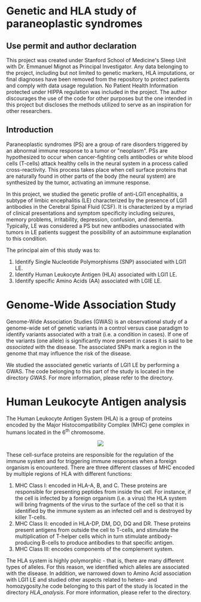 # Genetic and HLA study of paraneoplastic syndromes 

## Use permit and author declaration 
This project was created under Stanford School of Medicine's Sleep Unit with Dr. Emmanuel Mignot as Principal Investigator. Any data belonging to the project, including but not limited to genetic markers, HLA imputations, or final diagnoses have been removed from the repository to protect patients and comply with data usage regulation. No Patient Health Information protected under HIPPA regulation was included in the project. The author discourages the use of the code for other purposes but the one intended in this project but discloses the methods utilized to serve as an inspiration for other researchers.  

## Introduction 

Paraneoplastic syndromes (PS) are a group of rare disorders triggered by an abnormal immune response to a tumor or "neoplasm". PSs are hypothesized to occur when cancer-fighting cells antibodies or white blood cells (T-cells) attack healthy cells in the neural system in a process called cross-reactivity. This process takes place when cell surface proteins that are naturally found in other parts of the body (the neural system) are synthesized by the tumor, activating an immune response.

In this project, we studied the genetic profile of anti-LGI1 encephalitis, a subtype of limbic encephalitis (LE) characterized by the presence of LGI1 antibodies in the Cerebral Spinal Fluid (CSF). It is characterized by a myriad of clinical presentations and symptom specificity including seizures, memory problems, irritability, depression, confusion, and dementia. Typically, LE was considered a PS but new antibodies unassociated with tumors in LE patients suggest the possibility of an autoimmune explanation to this condition.

The principal aim of this study was to:
1. Identify Single Nucleotide Polymorphisms (SNP) associated with LGI1 LE.
2. Identify Human Leukocyte Antigen (HLA) associated with LGI1 LE.
3. Identify specific Amino Acids (AA) associated with LGIE LE.

# Genome-Wide Association Study

Genome-Wide Association Studies (GWAS) is an observational study of a genome-wide set of genetic variants in a control versus case paradigm to identify variants associated with a trait (i.e. a condition in cases). If one of the variants (one allele) is significantly more present in cases it is said to be *associated* with the disease. The associated SNPs mark a region in the genome that may influence the risk of the disease. 

We studied the associated genetic variants of LGI1 LE by performing a GWAS. The code belonging to this part of the study is located in the directory *GWAS*. For more information, please refer to the directory. 

# Human Leukocyte Antigen analysis

The Human Leukocyte Antigen System (HLA) is a group of proteins encoded by the Major Histocompatibility Complex (MHC) gene complex in humans located in the 6<sup>th</sup> chromosome.

<p align="center">
  <img src="https://upload.wikimedia.org/wikipedia/commons/7/77/HLA.svg">
</p>


These cell-surface proteins are responsible for the regulation of the immune system and for triggering immune responses when a foreign organism is encountered. There are three different classes of MHC encoded by multiple regions of HLA with different functions:
1. MHC Class I: encoded in HLA-A, B, and C. These proteins are responsible for presenting peptides from inside the cell. For instance, if the cell is infected by a foreign organism (i.e. a virus) the HLA system will bring fragments of the virus to the surface of the cell so that it is identified by the immune system as an infected cell and is destroyed by killer T-cells.
2. MHC Class II: encoded in HLA-DP, DM, DO, DQ and DR. These proteins present antigens from outside the cell to T-cells, and stimulate the multiplication of T-helper cells which in turn stimulate antibody-producing B-cells to produce antibodies to that specific antigen.
3. MHC Class III: encodes components of the complement system. 

The HLA system is highly polymorphic - that is, there are many different types of alleles. For this reason, we identified which alleles are associated with the disease. In addition, we narrowed down to Amino Acid association with LGI1 LE and studied other aspects related to hetero- and homozygosity.he code belonging to this part of the study is located in the directory *HLA_analysis*. For more information, please refer to the directory. 
